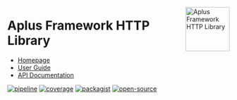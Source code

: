 <a href="https://gitlab.com/aplus-framework/libraries/http"><img src="https://gitlab.com/aplus-framework/libraries/http/-/raw/master/guide/image.png" alt="Aplus Framework HTTP Library" align="right" width="100"></a>

# Aplus Framework HTTP Library

- [Homepage](https://aplus-framework.com/packages/http)
- [User Guide](https://docs.aplus-framework.com/guides/libraries/http/index.html)
- [API Documentation](https://docs.aplus-framework.com/packages/http.html)

[![pipeline](https://gitlab.com/aplus-framework/libraries/http/badges/master/pipeline.svg)](https://gitlab.com/aplus-framework/libraries/http/-/pipelines?scope=branches)
[![coverage](https://gitlab.com/aplus-framework/libraries/http/badges/master/coverage.svg?job=test:php)](https://aplus-framework.gitlab.io/libraries/http/coverage/)
[![packagist](https://img.shields.io/packagist/v/aplus/http)](https://packagist.org/packages/aplus/http)
[![open-source](https://img.shields.io/badge/open--source-sponsor-magenta)](https://aplus-framework.com/sponsor)
